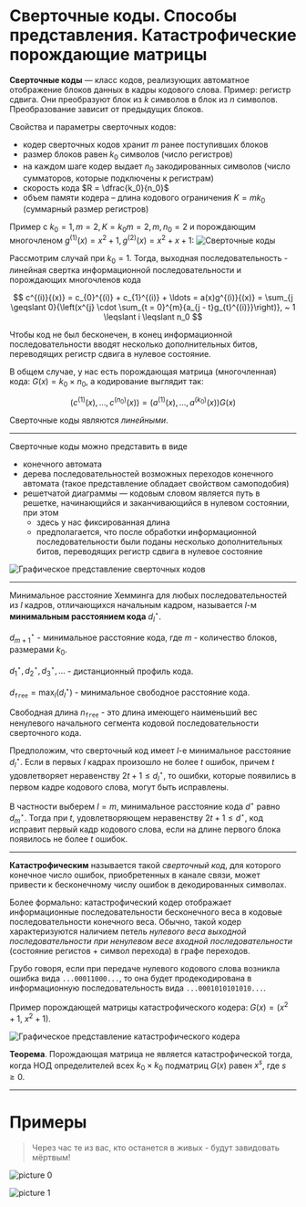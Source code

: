 # Сверточные коды. Способы представления. Катастрофические порождающие матрицы

**Сверточные коды** — класс кодов, реализующих автоматное отображение блоков данных в кадры кодового слова. Пример: регистр сдвига. Они преобразуют блок из $k$ символов в блок из $n$ символов. Преобразование зависит от предыдущих блоков.

Свойства и параметры сверточных кодов:

* кодер сверточных кодов хранит $m$ ранее поступивших блоков
* размер блоков равен $k_0$ символов (число регистров)
* на каждом шаге кодер выдает $n_0$ закодированных символов (число сумматоров, которые подключены к регистрам)
* скорость кода $R = \dfrac{k_0}{n_0}$
* объем памяти кодера – длина кодового ограничения $K = mk_0$ (суммарный размер регистров)

Пример с $k_0=1, m=2, K=k_0m = 2,m, n_0=2$ и порождающим многочленом $g^{(1)}(x)=x^2+1, g^{(2)}(x)=x^2+x+1$:
![Сверточные коды](./assets/10_1.png)

Рассмотрим случай при $k_0 = 1$. Тогда, выходная последовательность - линейная свертка информационной
последовательности и порождающих многочленов кода

$$
  c^{(i)}{(x)} = c_{0}^{(i)} + c_{1}^{(i)} + \ldots = a(x)g^{(i)}{(x)} = \sum_{j \geqslant 0}{\left(x^{j} \cdot \sum_{t = 0}^{m}{a_{j - t}g_{t}^{(i)}}\right)}, ~ 1 \leqslant i \leqslant n_0
$$

Чтобы код не был бесконечен, в конец информационной последовательности вводят несколько дополнительных битов, переводящих регистр сдвига в нулевое состояние.

В общем случае, у нас есть порождающая матрица (многочленная) кода: $G(x) = k_{0} \times n_{0}$, а кодирование выглядит так:

$$
  \left(c^{(1)}(x), \ldots, c^{(n_{0})}(x)\right)=\left(a^{(1)}(x), \ldots, a^{(k_{0})}(x)\right)G(x)
$$

Сверточные коды являются *линейными*.

---

Сверточные коды можно представить в виде

* конечного автомата
* дерева последовательностей возможных переходов конечного автомата (такое представление обладает свойством самоподобия)
* решетчатой диаграммы — кодовым словом является путь в решетке, начинающийся и заканчивающийся в нулевом состоянии, при этом
  * здесь у нас фиксированная длина
  * предполагается, что после обработки информационной последовательности были поданы несколько дополнительных битов, переводящих регистр сдвига в нулевое состояние

![Графическое представление сверточных кодов](./assets/10_2.png)

---

Минимальное расстояние Хемминга для любых последовательностей из $l$ кадров, отличающихся начальным кадром, называется $l$-м **минимальным расстоянием кода** $d_{l}^{\star}$.

$d_{m + 1}^{\star}$ - минимальное расстояние кода, где $m$ - количество блоков, размерами $k_0$.

$d_{1}^{\star}, d_{2}^{\star}, d_{3}^{\star}, \ldots$ - дистанционный профиль кода.

$d_{\mathtt{free}} = \max_{l}{\left(d_{l}^{\star}\right)}$ - минимальное свободное расстояние кода.

Свободная длина $n_{\mathtt{free}}$ - это длина имеющего наименьший вес ненулевого начального сегмента кодовой последовательности сверточного кода.

Предположим, что сверточный код имеет $l$-е минимальное расстояние $d_l^{\star}$. Если в первых $l$ кадрах произошло не более $t$ ошибок, причем $t$ удовлетворяет неравенству $2t + 1 \leqslant d_{l}^{\star}$, то ошибки, которые появились в первом кадре кодового слова, могут быть исправлены.

В частности выберем $l = m$, минимальное расстояние кода $d^{\star}$ равно $d_{m}^{\star}$. Тогда при $t$, удовлетворяющем неравенству $2t + 1 \leqslant d^{\star}$, код исправит первый кадр кодового слова, если на длине первого блока появилось не более $t$ ошибок.

---

**Катастрофическим** называется такой *сверточный код*, для которого конечное число ошибок, приобретенных в канале связи, может привести к бесконечному числу ошибок в декодированных символах.

Более формально: катастрофический кодер отображает информационные последовательности бесконечного веса в кодовые последовательности конечного веса. Обычно, такой кодер характеризуются наличием петель *нулевого веса выходной последовательности при ненулевом весе входной последовательности* (состояние регистов + символ перехода) в графе переходов.

Грубо говоря, если при передаче нулевого кодового слова возникла ошибка вида `...00011000...`, то она будет продекодирована в информационную последовательность вида `...0001010101010...`.

Пример порождающей матрицы катастрофического кодера: $G(x) = (x^2 +1, ~ x^2 + 1)$.

![Графическое представление катастрофического кодера](./assets/10_3.png)

**Теорема**. Порождающая матрица не является катастрофической тогда, когда НОД определителей всех $k_0 \times k_0$ подматриц $G(x)$ равен $x^s$, где $s \geqslant 0$.

---
# Примеры
> Через час те из вас, кто останется в живых - будут завидовать мёртвым!

![picture 0](./assets/10_4.png)  

![picture 1](./assets/10_5.png)  

